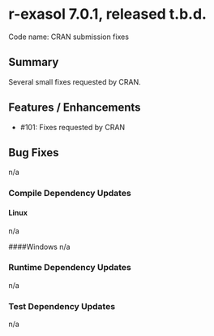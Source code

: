 # r-exasol 7.0.1, released t.b.d.

Code name: CRAN submission fixes

## Summary 

Several small fixes requested by CRAN.

## Features / Enhancements
 - #101: Fixes requested by CRAN

## Bug Fixes
n/a

### Compile Dependency Updates

#### Linux
n/a

####Windows
n/a

### Runtime Dependency Updates
n/a

### Test Dependency Updates
n/a